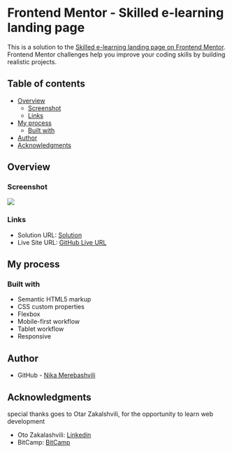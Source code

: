 # Frontend Mentor - Skilled e-learning landing page

This is a solution to the [Skilled e-learning landing page on Frontend Mentor](https://www.frontendmentor.io/challenges/skilled-elearning-landing-page-S1ObDrZ8q). Frontend Mentor challenges help you improve your coding skills by building realistic projects. 

## Table of contents

- [Overview](#overview)
  - [Screenshot](#screenshot)
  - [Links](#links)
- [My process](#my-process)
  - [Built with](#built-with)
- [Author](#author)
- [Acknowledgments](#acknowledgments)


## Overview

### Screenshot

![](./images/skilled-learning.png)



### Links

- Solution URL: [Solution](https://github.com/nikamerebashvili95/skilled-elearning-landing-page)
- Live Site URL: [GitHub Live URL](https://nikamerebashvili95.github.io/skilled-elearning-landing-page/)

## My process

### Built with

- Semantic HTML5 markup
- CSS custom properties
- Flexbox
- Mobile-first workflow
- Tablet workflow
- Responsive



## Author

- GitHub - [Nika Merebashvili](https://github.com/nikamerebashvili95)


## Acknowledgments

special thanks goes to Otar Zakalshvili, for the opportunity to learn web development

- Oto Zakalashvili: [Linkedin](https://www.linkedin.com/in/otarza/)
- BitCamp: [BitCamp](https://www.facebook.com/groups/bitcamp.ge/permalink/8389844074389186/)
